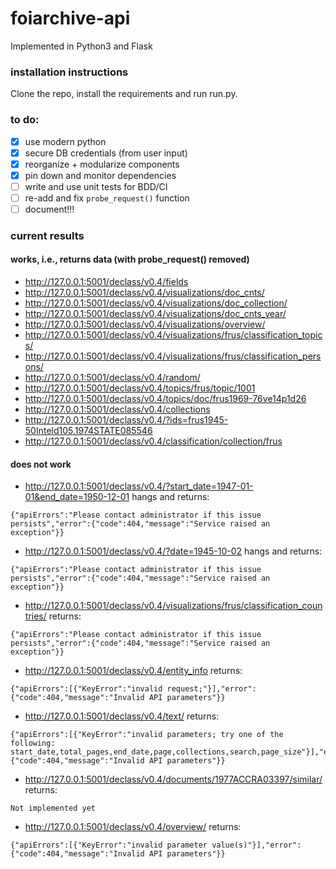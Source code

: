 # foiarchive-api
Implemented in Python3 and Flask
<!--
[![Build Status](https://travis-ci.org/mnyrop/declass-api.svg?branch=master)](https://travis-ci.org/mnyrop/declass-api)
[![](https://img.shields.io/librariesio/github/mnyrop/declass-api.svg)](https://libraries.io/github/mnyrop/declass-api)
-->
### installation instructions
Clone the repo, install the requirements and run run.py.
<!--
#### clone
```sh
$ git clone https://github.com/mnyrop/declass-api.git && cd declass-api
```

#### install dependencies:
```sh
$ virtualenv env # might need to run as `python3 -m virtualenv env`
$ source env/bin/activate
$ pip install -r requirements.txt
```

#### run

`python run.py`

#### test

`python test.py`
-->

### to do:
- [x] use modern python
- [x] secure DB credentials (from user input)
- [x] reorganize + modularize components
- [x] pin down and monitor dependencies
- [ ] write and use unit tests for BDD/CI
- [ ] re-add and fix `probe_request()` function
- [ ] document!!!

### current results

#### works, i.e., returns data (with probe_request() removed)
- http://127.0.0.1:5001/declass/v0.4/fields
- http://127.0.0.1:5001/declass/v0.4/visualizations/doc_cnts/
- http://127.0.0.1:5001/declass/v0.4/visualizations/doc_collection/
- http://127.0.0.1:5001/declass/v0.4/visualizations/doc_cnts_year/
- http://127.0.0.1:5001/declass/v0.4/visualizations/overview/
- http://127.0.0.1:5001/declass/v0.4/visualizations/frus/classification_topics/
- http://127.0.0.1:5001/declass/v0.4/visualizations/frus/classification_persons/
- http://127.0.0.1:5001/declass/v0.4/random/
- http://127.0.0.1:5001/declass/v0.4/topics/frus/topic/1001
- http://127.0.0.1:5001/declass/v0.4/topics/doc/frus1969-76ve14p1d26
- http://127.0.0.1:5001/declass/v0.4/collections
- http://127.0.0.1:5001/declass/v0.4/?ids=frus1945-50Inteld105,1974STATE085546
- http://127.0.0.1:5001/declass/v0.4/classification/collection/frus

#### does not work
- http://127.0.0.1:5001/declass/v0.4/?start_date=1947-01-01&end_date=1950-12-01  hangs and returns:
```
{"apiErrors":"Please contact administrator if this issue persists","error":{"code":404,"message":"Service raised an exception"}}
```
- http://127.0.0.1:5001/declass/v0.4/?date=1945-10-02 hangs and returns:
```
{"apiErrors":"Please contact administrator if this issue persists","error":{"code":404,"message":"Service raised an exception"}}
```
- http://127.0.0.1:5001/declass/v0.4/visualizations/frus/classification_countries/ returns:
```
{"apiErrors":"Please contact administrator if this issue persists","error":{"code":404,"message":"Service raised an exception"}}
```
- http://127.0.0.1:5001/declass/v0.4/entity_info returns:
```
{"apiErrors":[{"KeyError":"invalid request;"}],"error":{"code":404,"message":"Invalid API parameters"}}
```

- http://127.0.0.1:5001/declass/v0.4/text/ returns:
```
{"apiErrors":[{"KeyError":"invalid parameters; try one of the following: start_date,total_pages,end_date,page,collections,search,page_size"}],"error":{"code":404,"message":"Invalid API parameters"}}
```
- http://127.0.0.1:5001/declass/v0.4/documents/1977ACCRA03397/similar/ returns:
```
Not implemented yet
```
- http://127.0.0.1:5001/declass/v0.4/overview/ returns:
```
{"apiErrors":[{"KeyError":"invalid parameter value(s)"}],"error":{"code":404,"message":"Invalid API parameters"}}
```
